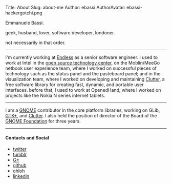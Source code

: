 Title: About
Slug: about-me
Author: ebassi
AuthorAvatar: ebassi-hackergotchi.png

Emmanuele Bassi.

geek, husband, lover, software developer, londoner.

not necessarily in that order.

- - -

I'm currently working at [Endless](http://endlessm.com) as a senior software
engineer. I used to work at Intel in the [open source technology
center](https://01.org/), on the Moblin/MeeGo netbook user experience team,
where I worked on successful pieces of technology such as the status panel
and the pasteboard panel; and in the visualization team, where I worked on
developing and maintaining [Clutter](http://www.clutter-project.org), a free
software library for creating fast, dynamic, and portable user interfaces.
before that, I used to work at OpenedHand, where I worked on projects like
the Nokia N series internet tablets.

- - -

I am a [GNOME](https://www.gnome.org) contributor in the core platform
libraries, working on GLib, [GTK+](http://www.gtk.org), and
[Clutter](http://www.clutter-project.org). I also held the position of
director of the Board of the [GNOME
Foundation](https://foundation.gnome.org) for three years.

- - -

#### Contacts and Social

 * [twitter](https://twitter.com/ebassi)
 * [tumblr](http://tumblr.emmanuelebassi.name)
 * [G+](https://plus.google.com/+EmmanueleBassi)
 * [github](https://github.com/ebassi)
 * [ohloh](https://www.ohloh.net/accounts/ebassi)
 * [linkedin](http://uk.linkedin.com/in/ebassi/)
